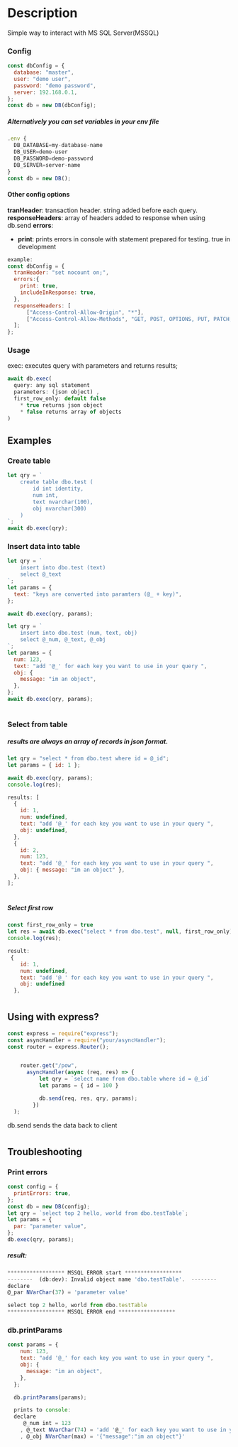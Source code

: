 # Description

Simple way to interact with MS SQL Server(MSSQL)

### Config

```javascript
const dbConfig = {
  database: "master",
  user: "demo user",
  password: "demo password",
  server: 192.168.0.1,
};
const db = new DB(dbConfig);

```

##### Alternatively you can set variables in your env file

```javascript
.env {
  DB_DATABASE=my-database-name
  DB_USER=demo-user
  DB_PASSWORD=demo-password
  DB_SERVER=server-name
}
const db = new DB();
```

#### Other config options

**tranHeader**: transaction header. string added before each query.
**responseHeaders**: array of headers added to response when using db.send
**errors**:

- **print**: prints errors in console with statement prepared for testing. true in development

```javascript
example:
const dbConfig = {
  tranHeader: "set nocount on;",
  errors:{
    print: true,
    includeInResponse: true,
  },
  responseHeaders: [
      ["Access-Control-Allow-Origin", "*"],
      ["Access-Control-Allow-Methods", "GET, POST, OPTIONS, PUT, PATCH, DELETE"],
  ];
};
```

### Usage

exec: executes query with parameters and returns results;

```javascript
await db.exec(
  query: any sql statement
  parameters: (json object) ,
  first_row_only: default false
    * true returns json object
    * false returns array of objects
)
```

## Examples

### Create table

```javascript
let qry = `
    create table dbo.test (
        id int identity, 
        num int, 
        text nvarchar(100), 
        obj nvarchar(300)
    )
`;
await db.exec(qry);
```

### Insert data into table

```javascript
let qry = `
    insert into dbo.test (text) 
    select @_text
`;
let params = {
  text: "keys are converted into paramters (@_ + key)",
};

await db.exec(qry, params);

let qry = `
    insert into dbo.test (num, text, obj) 
    select @_num, @_text, @_obj 
`;
let params = {
  num: 123,
  text: "add '@_' for each key you want to use in your query ",
  obj: {
    message: "im an object",
  },
};
await db.exec(qry, params);
```

#

### Select from table

##### results are always an array of records in json format.

```javascript
let qry = "select * from dbo.test where id = @_id";
let params = { id: 1 };

await db.exec(qry, params);
console.log(res);

results: [
  {
    id: 1,
    num: undefined,
    text: "add '@_' for each key you want to use in your query ",
    obj: undefined,
  },
  {
    id: 2,
    num: 123,
    text: "add '@_' for each key you want to use in your query ",
    obj: { message: "im an object" },
  },
];
```

#

##### Select first row

```javascript
const first_row_only = true
let res = await db.exec("select * from dbo.test", null, first_row_only);
console.log(res);

result:
 {
    id: 1,
    num: undefined,
    text: "add '@_' for each key you want to use in your query ",
    obj: undefined
  },
```

#

#

## Using with express?

```javascript
const express = require("express");
const asyncHandler = require("your/asyncHandler");
const router = express.Router();


    router.get("/pow",
      asyncHandler(async (req, res) => {
          let qry = `select name from dbo.table where id = @_id`
          let params = { id = 100 }

          db.send(req, res, qry, params);
        })
  );
```

db.send sends the data back to client

#

#

## Troubleshooting

### Print errors

```javascript
const config = {
  printErrors: true,
};
const db = new DB(config);
let qry = `select top 2 hello, world from dbo.testTable`;
let params = {
  par: "parameter value",
};
db.exec(qry, params);
```

##### result:

```javascript
****************** MSSQL ERROR start ******************
--------  (db:dev): Invalid object name 'dbo.testTable'.  --------
declare
@_par NVarChar(37) = 'parameter value'

select top 2 hello, world from dbo.testTable
****************** MSSQL ERROR end ******************

```

### db.printParams

```javascript
const params = {
    num: 123,
    text: "add '@_' for each key you want to use in your query ",
    obj: {
      message: "im an object",
    },
  };

  db.printParams(params);

  prints to console:
  declare
     @_num int = 123
    , @_text NVarChar(74) = 'add '@_' for each key you want to use in your query '
    , @_obj NVarChar(max) = '{"message":"im an object"}'
```

